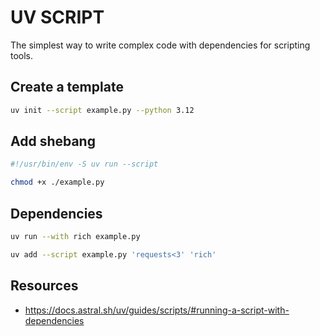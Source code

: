 # UV SCRIPT

The simplest way to write complex code with dependencies for scripting tools.  

## Create a template

```sh
uv init --script example.py --python 3.12
```

## Add shebang

```sh
#!/usr/bin/env -S uv run --script

chmod +x ./example.py 
```

## Dependencies

```sh
uv run --with rich example.py

uv add --script example.py 'requests<3' 'rich'
```

## Resources

* https://docs.astral.sh/uv/guides/scripts/#running-a-script-with-dependencies
